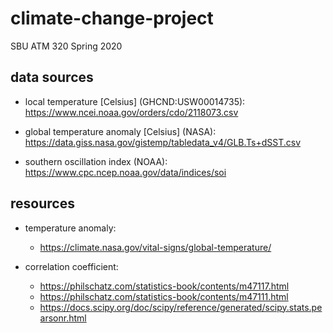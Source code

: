 # climate-change-project
SBU ATM 320 Spring 2020

## data sources
* local temperature [Celsius] (GHCND:USW00014735):
https://www.ncei.noaa.gov/orders/cdo/2118073.csv

* global temperature anomaly [Celsius] (NASA):
https://data.giss.nasa.gov/gistemp/tabledata_v4/GLB.Ts+dSST.csv

* southern oscillation index (NOAA):
https://www.cpc.ncep.noaa.gov/data/indices/soi

## resources
* temperature anomaly:
	* https://climate.nasa.gov/vital-signs/global-temperature/

* correlation coefficient:
	* https://philschatz.com/statistics-book/contents/m47117.html
	* https://philschatz.com/statistics-book/contents/m47111.html
	* https://docs.scipy.org/doc/scipy/reference/generated/scipy.stats.pearsonr.html
